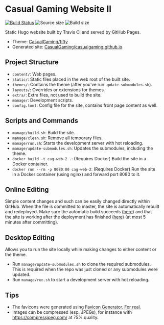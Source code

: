 # Casual Gaming Website II

[![Build Status](https://travis-ci.com/CasualGaming/cag-web-2.svg?branch=master)](https://travis-ci.com/CasualGaming/cag-web-2)
![Source size](https://img.shields.io/github/repo-size/CasualGaming/cag-web-2.svg?label=source%20size)
![Build size](https://img.shields.io/github/repo-size/CasualGaming/casualgaming.github.io.svg?label=build%20size)

Static Hugo website built by Travis CI and served by GitHub Pages.

* Theme: [CasualGaming/fifty](https://github.com/CasualGaming/fifty)
* Generated site: [CasualGaming/casualgaming.github.io](https://github.com/CasualGaming/casualgaming.github.io)

## Project Structure
* `content/`: Web pages.
* `static/`: Static files placed in the web root of the built site.
* `themes/`: Contains the theme (after you've run `update-submodules.sh`).
* `layouts/`: Overrides or extensions for themes.
* `extra/`: Extra files, not used to build the site.
* `manage/`: Development scripts.
* `config.toml`: Config file for the site, contains front page content as well.

## Scripts and Commands
* `manage/build.sh`: Build the site.
* `manage/clean.sh`: Remove all temporary files.
* `manage/run.sh`: Starts the development server with hot reloading.
* `manage/update-submodules.sh`: Updates the submodules, including the theme.
* `docker build -t cag-web-2 .`: (Requires Docker) Build the site in a Docker container.
* `docker run --rm -p 8080:80 cag-web-2`: (Requires Docker) Run the site in a Docker container (using nginx) and forward port 8080 to it.

## Online Editing
Simple content changes and such can be easily changed directly within GitHub.
When the file is committed to master, the site is automatically rebuilt and redeployed.
Make sure the automatic build succeeds ([here](https://travis-ci.com/CasualGaming/cag-web-2)) and that the site is working after the deployment has finished ([here](https://casualgaming.no)) (at most 5 minutes after committing).

## Desktop Editing
Allows you to run the site locally while making changes to either content or the theme.

* Run `manage/update-submodules.sh` to clone the required submodules. This is required when the repo was just cloned or any submodules were updated.
* Run `manage/run.sh` to start a development server with hot reloading.

## Tips
* The favicons were generated using [Favicon Generator. For real.](https://realfavicongenerator.net/)
* Images can be compressed (esp. JPEGs), for instance with <https://compressjpeg.com/> at 75% quality.
